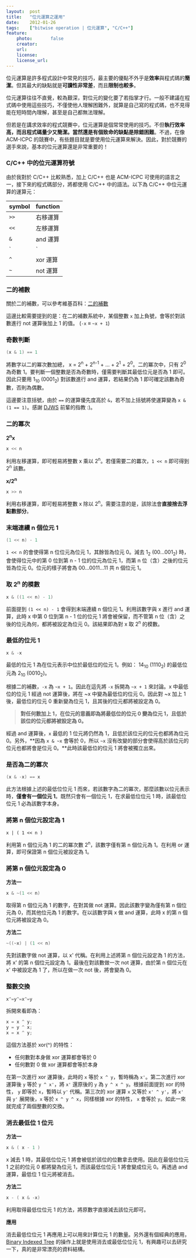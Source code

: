 ```yaml
---
layout:  post
title:   "位元運算之運用"
date:    2012-01-26
tags:    ["bitwise operation | 位元運算", "C/C++"]
feature:
    photo:       false
    creator:     
    url:         
    license:     
    license_url: 
---
```


位元運算是許多程式設計中常見的技巧，最主要的優點不外乎是**效率**與程式碼的**簡潔**。但其最大的缺點就是**可讀性非常差**，而且**限制也較多**。

位元運算往往不直覺，較為艱深，對位元的變化要了若指掌才行。一般不建議在程式碼中使用這些技巧，不僅使他人理解困難外，就算是自己寫的程式碼，也不見得能在短時間內理解，甚至是自己都無法理解。

但若是在講求效率的程式競賽中，位元運算是個常常使用的技巧。不但**執行效率高，而且程式碼量少又簡潔。**當然還是有個致命的缺點是**除錯困難**。不過，在像 ACM-ICPC 的競賽中，有些題目就是要使用位元運算來解決。因此，對於競賽的選手來說，基本的位元運算還是非常重要的！

### C/C++ 中的位元運算符號

由於我對於 C/C++ 比較熟悉，加上 C/C++ 也是  ACM-ICPC 可使用的語言之一，接下來的程式碼部分，將都使用 C/C++ 中的語法。以下為 C/C++ 中位元運算的運算元：

| symbol | function |
| ---- | --- |
| `>>` | 右移運算 |
| `<<` | 左移運算 |
| `&` | and 運算 |
| `|` | or 運算 |
| `^` | xor 運算 |
| `~` | not 運算 |


### 二的補數

關於二的補數，可以參考維基百科：[二的補數](http://zh.wikipedia.org/zh-tw/%E4%BA%8C%E8%A3%9C%E6%95%B8)

這邊比較需要提到的是：在二的補數系統中，某個整數 `x` 加上負號，會等於對該數進行 not 運算後加上 1 的值。 (`-x` ≡ `~x + 1`)

### 奇數判斷

```c++
(x & 1) == 1
```

將數字以二的冪次數加總， x = 2<sup>n</sup> + 2<sup>n-1</sup> + ... + 2<sup>1</sup> + 2<sup>0</sup>。二的冪次中，只有 2<sup>0</sup> 為奇數 1。要判斷一個整數是否為奇數時，僅需要判斷其最低位元是否為 1 即可。因此只要用 1<sub>10</sub> (0001<sub>2</sub>) 對該數進行 and 運算，若結果仍為 1 即可確定該數為奇數，否則為偶數。

這邊要注意括號，由於 `==` 的運算優先度高於 `&`，若不加上括號將使運算變為 `x & (1 == 1)`。感謝 [DJWS](http://www.csie.ntnu.edu.tw/~u91029/) 前輩的指教 :)。

### 二的冪次

**2<sup>n</sup>x**

```c++
x << n
```

利用左移運算，即可輕易將整數 x 乘以 2<sup>n</sup>。若僅需要二的羃次，`1 << n` 即可得到 2<sup>n</sup> 該數。

**x/2<sup>n</sup>**

```c++
x >> n
```

利用右移運算，即可輕易將整數 x 除以 2<sup>n</sup>。需要注意的是，該除法會**直接捨去浮點數部分**。

### 末端連續 n 個位元 1

```c++
(1 << n) - 1
```

`1 << n` 的會使得第 n 位位元為位元 1，其餘皆為位元 0。減去 1<sub>2</sub> (00…001<sub>2</sub>) 時，會使得位元中的第 0 位到第 n - 1 位的位元為位元 1，而第 n 位（含）之後的位元皆為位元 0。位元的樣子將會為 00…0011…11 共 n 個位元 1。

### 取 2<sup>n</sup> 的模數

```c++
x & ((1 << n) - 1)
```

前面提到 `(1 << n) - 1` 會得到末端連續 n 個位元 1。利用該數字與 x 進行 and 運算，此時 x 中第 0 位到第 n - 1 位的位元 1 將會被保留，而不管第 n 位（含）之後的位元為何，都將被設定為位元 0。該結果即為對 x 取 2<sup>n</sup> 的模數。

### 最低的位元 1

```c++
x & -x
```

最低的位元 1 為在位元表示中位於最低位的位元 1。例如： 14<sub>10</sub> (1110<sub>2</sub>) 的最低位元為 2<sub>10</sub> (0010<sub>2</sub>)。

根據二的補數，`-x` 為 `~x + 1`。因此在這先將 `-x` 拆開為 `~x + 1` 來討論。x 中最低位的位元 1 經過 not 運算後，將在 ~x 中變為最低位的位元 0。因此對 ~x 加上 1 後，最低位的位元 0 重新變為位元 1，且其後的位元都將被設定為 0。

> **對任何數加上 1，在位元的意義即為將最低位的位元 0 變為位元 1，且低於該位的位元都將被設定為 0。**

經過 and 運算後，`x` 最低的 1 位元將仍然為 1，且低於該位元的位元也都將為位元 0。另外，**因為 `x & ~x` 會等於 0，所以 `~x` 沒有改變的部分會使得高於該位元的位元也都將會是位元 0。**此時該最低位的位元 1 將會被獨立出來。

### 是否為二的冪次

```c++
(x & -x) == x
```

此方法根據上述的最低位位元 1 而來，若該數字為二的冪次，那麼該數以位元表示時，**僅會有一個位元 1**。既然只會有一個位元 1，在求最低位位元 1 時，該最低位位元 1 必為該數字本身。

### 將第 n 個位元設定為 1

```
x | ( 1 << n )
```

利用第 n 個位元為 1 的二的冪次數 2<sup>n</sup>，該數字僅有第 n 個位元為 1。在利用 or 運算，即可保證第 n 個位元被設定為 1。

### 將第 n 個位元設定為 0

**方法一**

```c++
x & ~(1 << n)
```

取得第 n 個位元為 1 的數字，在對其做 not 運算。因此該數字變為僅有第 n 個位元為 0，而其他位元為 1 的數字。在以該數字與 x 做 and 運算，此時 x 的第 n 個位元將被設定為 0。

**方法二**

```c++
~((~x) | (1 << n)
```

先對該數字做 not 運算，以 x' 代稱。在利用上述將第 n 個位元設定為 1 的方法，將 x' 的第 n 個位元設定為 1。最後在對該數做一次 not 運算，由於第 n 個位元在 x' 中被設定為 1 了，所以在做一次 not 後，將會變為 0。

### 整數交換

```c++
x^=y^=x^=y
```

拆開來看即為：

```c++
x = x ^ y;
y = y ^ x;
x = x ^ y;
```

這個方法基於 xor(^) 的特性：

- 任何數對本身做 xor 運算都會等於 0
- 任何數對 0 做 xor 運算都會等於本身

在第一次進行 xor 運算後，此時的 `x` 等於 `x ^ y`，暫時稱為 `x'`。第二次進行 xor 運算後 `y` 等於 `y ^ x'`，將 `x'` 還原後的 `y` 為 `y ^ x ^ y`。根據前面提到 xor 的特性， `y` 即等於 `x`，暫時以 `y'` 代稱。第三次的 xor 運算 `x` 又等於 `x' ^ y'`，將 `x'` 與 `y'` 展開後，`x` 等於 `x ^ y ^ x`，同樣根據 xor 的特性， `x` 會等於 `y`。如此一來就完成了兩個整數的交換。

### 消去最低位 1 位元

**方法一**

```c++
x & ( x - 1 )
```

x 減去 1 時，其最低位位元 1 將會被低於該位的位數拿去使用。因此在最低位位元 1 之前的位元 0 都將變為位元 1，而該最低位位元 1 將會變成位元 0。再透過 and 運算，最低位 1 位元將被消去。


**方法二**

```c++
x - ( x & -x)
```

利用取得最低位位元 1 的方法，將原數字直接減去該位元即可。

**應用**

消去最低位位元 1 再應用上可以用來計算位元 1 的數量。另外還有個經典的應用，[Binary Indexed Tree](http://community.topcoder.com/tc?module=Static&d1=tutorials&d2=binaryIndexedTrees) 的操作上就是使用消去或最低位位元 1，有興趣可以去研究一下，真的是非常漂亮的資料結構。

